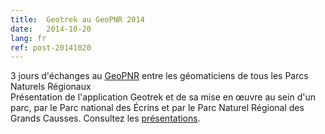 ```yaml
---
title:  Geotrek au GeoPNR 2014
date:   2014-10-20
lang: fr
ref: post-20141020
---
```


3 jours d'échanges au <a target="_blank" href="https://sites.google.com/site/geoparcs/home">GeoPNR</a> entre les géomaticiens de tous les Parcs Naturels Régionaux<br/>
Présentation de l'application Geotrek et de sa mise en œuvre au sein d'un parc, par le Parc national des Écrins et par le Parc Naturel Régional des Grands Causses. Consultez les <a href="https://sites.google.com/site/geoparcs/journees-d-echanges/2014-novembre-landes-de-gascogne---geopnr-5" target="_blank">présentations</a>.
